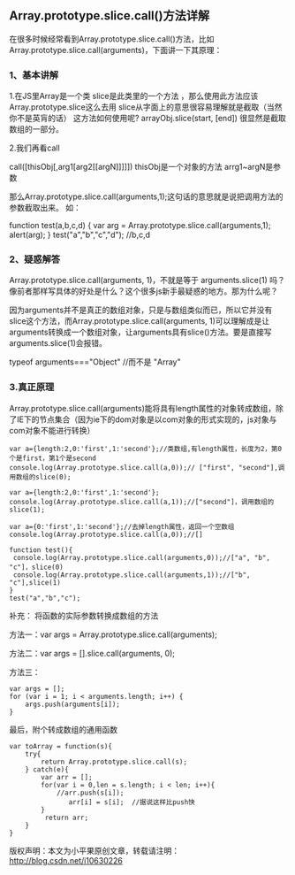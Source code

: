 ## Array.prototype.slice.call()方法详解

在很多时候经常看到Array.prototype.slice.call()方法，比如Array.prototype.slice.call(arguments)，下面讲一下其原理：

### 1、基本讲解
1.在JS里Array是一个类 slice是此类里的一个方法 ，那么使用此方法应该Array.prototype.slice这么去用 
slice从字面上的意思很容易理解就是截取（当然你不是英肓的话） 这方法如何使用呢? 
arrayObj.slice(start, [end]) 很显然是截取数组的一部分。

2.我们再看call

 call([thisObj[,arg1[arg2[[argN]]]]]) 
thisObj是一个对象的方法 
arrg1~argN是参数

那么Array.prototype.slice.call(arguments,1);这句话的意思就是说把调用方法的参数截取出来。 
如：

 function test(a,b,c,d) 
   { 
      var arg = Array.prototype.slice.call(arguments,1); 
      alert(arg); 
   } 
   test("a","b","c","d"); //b,c,d
   
   
 ###  2、疑惑解答
 
 Array.prototype.slice.call(arguments, 1)，不就是等于 arguments.slice(1) 吗？像前者那样写具体的好处是什么？这个很多js新手最疑惑的地方。那为什么呢？
 
 
 因为arguments并不是真正的数组对象，只是与数组类似而已，所以它并没有slice这个方法，而Array.prototype.slice.call(arguments, 1)可以理解成是让arguments转换成一个数组对象，让arguments具有slice()方法。要是直接写arguments.slice(1)会报错。
 
 typeof arguments==="Object" //而不是 "Array"
 
 
 ###  3.真正原理
 
 Array.prototype.slice.call(arguments)能将具有length属性的对象转成数组，除了IE下的节点集合（因为ie下的dom对象是以com对象的形式实现的，js对象与com对象不能进行转换） 
 
 ```
 var a={length:2,0:'first',1:'second'};//类数组,有length属性，长度为2，第0个是first，第1个是second
console.log(Array.prototype.slice.call(a,0));// ["first", "second"],调用数组的slice(0);

var a={length:2,0:'first',1:'second'};
console.log(Array.prototype.slice.call(a,1));//["second"]，调用数组的slice(1);

var a={0:'first',1:'second'};//去掉length属性，返回一个空数组
console.log(Array.prototype.slice.call(a,0));//[]

function test(){
  console.log(Array.prototype.slice.call(arguments,0));//["a", "b", "c"]，slice(0)
  console.log(Array.prototype.slice.call(arguments,1));//["b", "c"],slice(1)
}
test("a","b","c");
 ```
 
 补充： 
将函数的实际参数转换成数组的方法

方法一：var args = Array.prototype.slice.call(arguments);

方法二：var args = [].slice.call(arguments, 0);

方法三：
```
var args = []; 
for (var i = 1; i < arguments.length; i++) { 
    args.push(arguments[i]);
}
```
最后，附个转成数组的通用函数
```
var toArray = function(s){
    try{
        return Array.prototype.slice.call(s);
    } catch(e){
        var arr = [];
        for(var i = 0,len = s.length; i < len; i++){
            //arr.push(s[i]);
               arr[i] = s[i];  //据说这样比push快
        }
         return arr;
    }
}
```

版权声明：本文为小平果原创文章，转载请注明：http://blog.csdn.net/i10630226
 